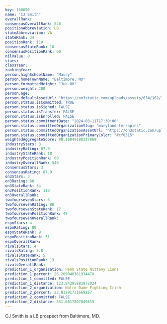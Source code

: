 ```yaml
---
key: 108690
name: "CJ Smith"
overallRank: 
consensusOverallRank: 540
positionAbbreviation: LB
stateAbbreviation: VA
stateRank: 34
positionRank: 110
consensusStateRank: 18
consensusPositionRank: 60
nilValue: 0
stars: 
classYear: 
rankingYear: 
person.highSchoolName: "Maury"
person.homeTownName: "Baltimore, MD"
person.formattedHeight: "Jun-00"
person.weight: 200
person.age: 
person.defaultAssetUrl: "https://on3static.com/uploads/assets/634/162/162634.jpeg"
person.status.isCommitted: TRUE
person.status.isSigned: FALSE
person.status.isTransfer: FALSE
person.status.isEnrolled: FALSE
person.status.commitmentDate: "2024-03-11T17:30:00"
person.status.committedOrganizationSlug: "maryland-terrapins"
person.status.committedOrganizationAssetUrl: "https://on3static.com/uploads/assets/411/179/179411.svg"
person.status.committedOrganizationPrimaryColor: "#cf0315"
weightedAggregateScore: 88.16049180327869
industryStars: 3
industryRating: 87.9
industryStateRank: 18
industryPositionRank: 60
industryOverallRank: 540
consensusStars: 3
consensusRating: 87.9
on3Stars: 3
on3Rating: 86
on3StateRank: 34
on3PositionRank: 110
on3OverallRank: 
twofoursevenStars: 3
twofoursevenRating: 88
twofoursevenStateRank: 17
twofoursevenPositionRank: 49
twofoursevenOverallRank: 
espnStars: 4
espnRating: 80
espnStateRank: 9
espnPositionRank: 31
espnOverallRank: 
rivalsStars: 4
rivalsRating: 5.8
rivalsStateRank: 5
rivalsPositionRank: 13
rivalsOverallRank: 
prediction_1_organization: Penn State Nittany Lions
prediction_1_percent: 26.209048361934478
prediction_1_committed: FALSE
prediction_1_distance: 123.84295881972024
prediction_2_organization: Notre Dame Fighting Irish
prediction_2_percent: 22.93291731669267
prediction_2_committed: FALSE
prediction_2_distance: 531.6017807849615
---
```

CJ Smith is a LB prospect from Baltimore, MD.